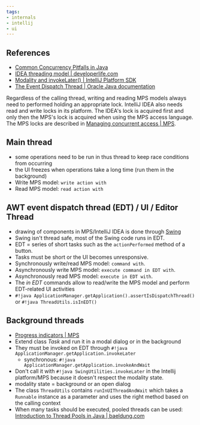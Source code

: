 ```yaml
---
tags:
- internals
- intellij
- ui
---
```


## References

- [Common Concurrency Pitfalls in Java](https://www.baeldung.com/java-common-concurrency-pitfalls)
- [IDEA threading model | developerlife.com](https://developerlife.com/2021/03/13/ij-idea-plugin-advanced/#idea-threading-model)
- [Modality and invokeLater() | IntelliJ Platform SDK](https://plugins.jetbrains.com/docs/intellij/general-threading-rules.html#modality-and-invokelater)
- [The Event Dispatch Thread | Oracle Java documentation](https://docs.oracle.com/javase/tutorial/uiswing/concurrency/dispatch.html)

Regardless of the calling thread, writing and reading MPS models always need to performed holding an appropriate lock.
IntelliJ IDEA also needs read and write locks in its platform. The IDEA's lock is acquired first and only then the MPS's lock is acquired when using the MPS access language.
The MPS locks are described in [Managing concurrent access | MPS](https://www.jetbrains.com/help/mps/smodel-language.html#accesslanguage).

## Main thread

- some operations need to be run in thus thread to keep race conditions from occurring
- the UI freezes when operations take a long time (run them in the background)
- Write MPS model: `write action with`
- Read MPS model: `read action with`

## AWT event dispatch thread (EDT) / UI / Editor Thread

- drawing of components in MPS/IntelliJ IDEA is done through [Swing](https://www.tutorialspoint.com/swing/swing_quick_guide.htm)
- Swing isn't thread safe, most of the Swing code runs in EDT.
- EDT = series of short tasks such as the `actionPerformed` method of a button.
- Tasks must be short or the UI becomes unresponsive.
- Synchronously write/read MPS model: `command with`.
- Asynchronously write MPS model: `execute command in EDT with`.
- Asynchronously read MPS model: `execute in EDT with`.
- The *in EDT* commands allow to read/write the MPS model and perform EDT-related UI activities
- `#!java ApplicationManager.getApplication().assertIsDispatchThread()` or `#!java ThreadUtils.isInEDT()`

## Background threads

- [Progress indicators | MPS](https://www.jetbrains.com/help/mps/progress-indicators.html)
- Extend class *Task* and run it in a modal dialog or in the background
- They must be invoked on EDT through `#!java ApplicationManager.getApplication.invokeLater`
  - synchronous: `#!java ApplicationManager.getApplication.invokeAndWait`
- Don't call it with `#!java SwingUtilities.invokeLater` in the Intellij platform/MPS because it doesn't respect the modality state.
- modality state = background or an open dialog
- The class `ThreadUtils` contains `runInUIThreadAndWait` which takes a `Runnable` instance as a parameter and uses the right method based on the calling context
- When many tasks should be executed, pooled threads can be used: [Introduction to Thread Pools in Java | baeldung.com](https://www.baeldung.com/thread-pool-java-and-guava)